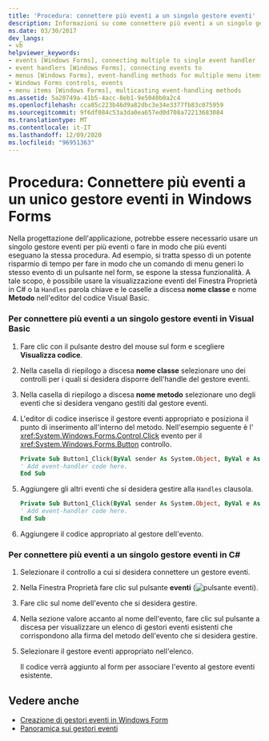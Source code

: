 ```yaml
---
title: 'Procedura: connettere più eventi a un singolo gestore eventi'
description: Informazioni su come connettere più eventi a un singolo gestore eventi in Windows Forms usando la visualizzazione eventi della Finestra Proprietà in C#.
ms.date: 03/30/2017
dev_langs:
- vb
helpviewer_keywords:
- events [Windows Forms], connecting multiple to single event handler
- event handlers [Windows Forms], connecting events to
- menus [Windows Forms], event-handling methods for multiple menu items
- Windows Forms controls, events
- menu items [Windows Forms], multicasting event-handling methods
ms.assetid: 5a20749a-41b5-4acc-8eb1-9e5040b0a2c4
ms.openlocfilehash: cca85c223b46d9a82dbc3e34e3377fb83c075959
ms.sourcegitcommit: 9f6df084c53a3da0ea657ed0d708a72213683084
ms.translationtype: MT
ms.contentlocale: it-IT
ms.lasthandoff: 12/09/2020
ms.locfileid: "96951363"
---
```

# <a name="how-to-connect-multiple-events-to-a-single-event-handler-in-windows-forms"></a>Procedura: Connettere più eventi a un unico gestore eventi in Windows Forms
Nella progettazione dell'applicazione, potrebbe essere necessario usare un singolo gestore eventi per più eventi o fare in modo che più eventi eseguano la stessa procedura. Ad esempio, si tratta spesso di un potente risparmio di tempo per fare in modo che un comando di menu generi lo stesso evento di un pulsante nel form, se espone la stessa funzionalità. A tale scopo, è possibile usare la visualizzazione eventi del Finestra Proprietà in C# o la `Handles` parola chiave e le caselle a discesa **nome classe** e nome **Metodo** nell'editor del codice Visual Basic.  
  
### <a name="to-connect-multiple-events-to-a-single-event-handler-in-visual-basic"></a>Per connettere più eventi a un singolo gestore eventi in Visual Basic  
  
1. Fare clic con il pulsante destro del mouse sul form e scegliere **Visualizza codice**.  
  
2. Nella casella di riepilogo a discesa **nome classe** selezionare uno dei controlli per i quali si desidera disporre dell'handle del gestore eventi.  
  
3. Nella casella di riepilogo a discesa **nome metodo** selezionare uno degli eventi che si desidera vengano gestiti dal gestore eventi.  
  
4. L'editor di codice inserisce il gestore eventi appropriato e posiziona il punto di inserimento all'interno del metodo. Nell'esempio seguente è l' <xref:System.Windows.Forms.Control.Click> evento per il <xref:System.Windows.Forms.Button> controllo.  
  
    ```vb  
    Private Sub Button1_Click(ByVal sender As System.Object, ByVal e As System.EventArgs) Handles Button1.Click  
    ' Add event-handler code here.  
    End Sub  
    ```  
  
5. Aggiungere gli altri eventi che si desidera gestire alla `Handles` clausola.  
  
    ```vb  
    Private Sub Button1_Click(ByVal sender As System.Object, ByVal e As System.EventArgs) Handles Button1.Click, Button2.Click  
    ' Add event-handler code here.  
    End Sub  
    ```  
  
6. Aggiungere il codice appropriato al gestore dell'evento.  
  
### <a name="to-connect-multiple-events-to-a-single-event-handler-in-c"></a>Per connettere più eventi a un singolo gestore eventi in C\#
  
1. Selezionare il controllo a cui si desidera connettere un gestore eventi.  
  
2. Nella Finestra Proprietà fare clic sul pulsante **eventi** (![pulsante eventi](./media/vxeventsbutton-propertieswindow.png "vxEventsButton_PropertiesWindow")).  
  
3. Fare clic sul nome dell'evento che si desidera gestire.  
  
4. Nella sezione valore accanto al nome dell'evento, fare clic sul pulsante a discesa per visualizzare un elenco di gestori eventi esistenti che corrispondono alla firma del metodo dell'evento che si desidera gestire.  
  
5. Selezionare il gestore eventi appropriato nell'elenco.  
  
     Il codice verrà aggiunto al form per associare l'evento al gestore eventi esistente.  
  
## <a name="see-also"></a>Vedere anche

- [Creazione di gestori eventi in Windows Form](creating-event-handlers-in-windows-forms.md)
- [Panoramica sui gestori eventi](event-handlers-overview-windows-forms.md)

